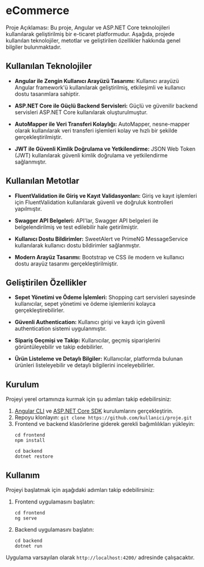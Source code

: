 # eCommerce

Proje Açıklaması: Bu proje, Angular ve ASP.NET Core teknolojileri kullanılarak geliştirilmiş bir e-ticaret platformudur. Aşağıda, projede kullanılan teknolojiler, metotlar ve geliştirilen özellikler hakkında genel bilgiler bulunmaktadır.

## Kullanılan Teknolojiler

- **Angular ile Zengin Kullanıcı Arayüzü Tasarımı:** Kullanıcı arayüzü Angular framework'ü kullanılarak geliştirilmiş, etkileşimli ve kullanıcı dostu tasarımlara sahiptir.

- **ASP.NET Core ile Güçlü Backend Servisleri:** Güçlü ve güvenilir backend servisleri ASP.NET Core kullanılarak oluşturulmuştur.

- **AutoMapper ile Veri Transferi Kolaylığı:** AutoMapper, nesne-mapper olarak kullanılarak veri transferi işlemleri kolay ve hızlı bir şekilde gerçekleştirilmiştir.

- **JWT ile Güvenli Kimlik Doğrulama ve Yetkilendirme:** JSON Web Token (JWT) kullanılarak güvenli kimlik doğrulama ve yetkilendirme sağlanmıştır.

## Kullanılan Metotlar

- **FluentValidation ile Giriş ve Kayıt Validasyonları:** Giriş ve kayıt işlemleri için FluentValidation kullanılarak güvenli ve doğruluk kontrolleri yapılmıştır.

- **Swagger API Belgeleri:** API'lar, Swagger API belgeleri ile belgelendirilmiş ve test edilebilir hale getirilmiştir.

- **Kullanıcı Dostu Bildirimler:** SweetAlert ve PrimeNG MessageService kullanılarak kullanıcı dostu bildirimler sağlanmıştır.

- **Modern Arayüz Tasarımı:** Bootstrap ve CSS ile modern ve kullanıcı dostu arayüz tasarımı gerçekleştirilmiştir.

## Geliştirilen Özellikler

- **Sepet Yönetimi ve Ödeme İşlemleri:** Shopping cart servisleri sayesinde kullanıcılar, sepet yönetimi ve ödeme işlemlerini kolayca gerçekleştirebilirler.

- **Güvenli Authentication:** Kullanıcı girişi ve kaydı için güvenli authentication sistemi uygulanmıştır.

- **Sipariş Geçmişi ve Takip:** Kullanıcılar, geçmiş siparişlerini görüntüleyebilir ve takip edebilirler.

- **Ürün Listeleme ve Detaylı Bilgiler:** Kullanıcılar, platformda bulunan ürünleri listeleyebilir ve detaylı bilgilerini inceleyebilirler.

## Kurulum

Projeyi yerel ortamınıza kurmak için şu adımları takip edebilirsiniz:

1. [Angular CLI](https://cli.angular.io/) ve [ASP.NET Core SDK](https://dotnet.microsoft.com/download) kurulumlarını gerçekleştirin.
2. Repoyu klonlayın: `git clone https://github.com/kullanici/proje.git`
3. Frontend ve backend klasörlerine giderek gerekli bağımlılıkları yükleyin:
    ```
    cd frontend
    npm install
    ```
    ```
    cd backend
    dotnet restore
    ```

## Kullanım

Projeyi başlatmak için aşağıdaki adımları takip edebilirsiniz:

1. Frontend uygulamasını başlatın:
    ```
    cd frontend
    ng serve
    ```

2. Backend uygulamasını başlatın:
    ```
    cd backend
    dotnet run
    ```

Uygulama varsayılan olarak `http://localhost:4200/` adresinde çalışacaktır.
